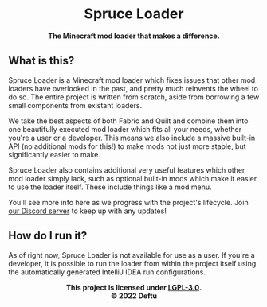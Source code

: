 <div align="center">

# Spruce Loader
**The Minecraft mod loader that makes a difference.**

</div>

## What is this?

Spruce Loader is a Minecraft mod loader which fixes issues that
other mod loaders have overlooked in the past, and pretty much
reinvents the wheel to do so. The entire project is written from
scratch, aside from borrowing a few small components from existant
loaders. 

We take the best aspects of both Fabric and Quilt and combine
them into one beautifully executed mod loader which fits all
your needs, whether you're a user or a developer. This means we
also include a massive built-in API (no additional mods for this!)
to make mods not just more stable, but significantly easier to make.

Spruce Loader also contains additional very useful features which
other mod loader simply lack, such as optional built-in mods
which make it easier to use the loader itself. These include
things like a mod menu.

You'll see more info here as we progress with the project's
lifecycle. Join [our Discord server][discord] to keep up with
any updates!

## How do I run it?
As of right now, Spruce Loader is not available for use as a
user. If you're a developer, it is possible to run the loader
from within the project itself using the automatically generated
IntelliJ IDEA run configurations.

<div align="center">

**This project is licensed under [LGPL-3.0][lgpl3].**\
**&copy; 2022 Deftu**

</div>

[lgpl3]: https://www.gnu.org/licenses/lgpl-3.0.en.html
[discord]: https://discord.gg/NqGbaffRZG
